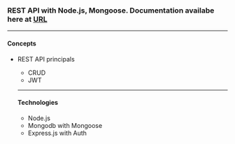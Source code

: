 <h3>REST API with Node.js, Mongoose. Documentation availabe here at <a href="https://backend-airbnb-clone.vercel.app/api-docs/"> URL </a></h3>
<hr/>
<h4>Concepts</h4>
<ul>
  <li>REST API principals</li>
  <ul>
    <li>CRUD</li>
    <li>JWT</li>
</ul>
  <hr/>
  <h4>Technologies</h4>
  <ul>
    <li>Node.js</li>
    <li>Mongodb with Mongoose</li>
    <li>Express.js with Auth</li>
    
  </ul>
